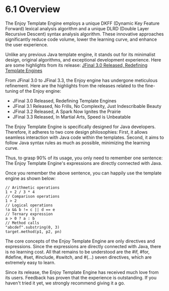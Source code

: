 # 6.1 Overview
The Enjoy Template Engine employs a unique DKFF (Dynamic Key Feature Forward) lexical analysis algorithm and a unique DLRD (Double Layer Recursive Descent) syntax analysis algorithm. These innovative approaches significantly reduce code volume, lower the learning curve, and enhance the user experience.

Unlike any previous Java template engine, it stands out for its minimalist design, original algorithms, and exceptional development experience. Here are some highlights from its release: [JFinal 3.0 Released, Redefining Template Engines](#)

From JFinal 3.0 to JFinal 3.3, the Enjoy engine has undergone meticulous refinement. Here are the highlights from the releases related to the fine-tuning of the Enjoy engine:

- JFinal 3.0 Released, Redefining Template Engines
- JFinal 3.1 Released, No Frills, No Complexity, Just Indescribable Beauty
- JFinal 3.2 Released, A Spark Now Ignites the Prairie
- JFinal 3.3 Released, In Martial Arts, Speed is Unbeatable

The Enjoy Template Engine is specifically designed for Java developers. Therefore, it adheres to two core design philosophies: First, it allows seamless interaction with Java code within the templates. Second, it aims to follow Java syntax rules as much as possible, minimizing the learning curve.

Thus, to grasp 90% of its usage, you only need to remember one sentence: The Enjoy Template Engine's expressions are directly connected with Java.

Once you remember the above sentence, you can happily use the template engine as shown below:
```
// Arithmetic operations
1 + 2 / 3 * 4
// Comparison operations
1 > 2
// Logical operations
!a && b != c || d == e
// Ternary expression
a > 0 ? a : b
// Method calls
"abcdef".substring(0, 3)
target.method(p1, p2, pn)
```
The core concepts of the Enjoy Template Engine are only directives and expressions. Since the expressions are directly connected with Java, there is no learning cost. All that remains to be understood are the #if, #for, #define, #set, #include, #switch, and #(...) seven directives, which are extremely easy to learn.

Since its release, the Enjoy Template Engine has received much love from its users. Feedback has proven that the experience is outstanding. If you haven't tried it yet, we strongly recommend giving it a go.